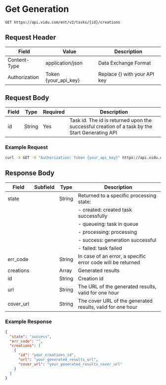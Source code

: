 # Get Generation

```http
GET https://api.vidu.com/ent/v2/tasks/{id}/creations
```

## Request Header

| Field         | Value                  | Description                                  |
| ------------- | ---------------------- | -------------------------------------------- |
| Content-Type  | application/json       | Data Exchange Format                         |
| Authorization | Token {your_api_key}   | Replace {} with your API key                 |

## Request Body

| Field | Type   | Required | Description                                                                 |
| ----- | ------ | -------- | --------------------------------------------------------------------------- |
| id    | String | Yes      | Task id. The id is returned upon the successful creation of a task by the Start Generating API |

### Example Request

```bash
curl -X GET -H "Authorization: Token {your_api_key}" https://api.vidu.com/ent/v2/tasks/{id}/creations
```

## Response Body

| Field      | Subfield | Type   | Description                                                                 |
| ---------- | -------- | ------ | --------------------------------------------------------------------------- |
| state      |          | String | Returned to a specific processing state:                                    |
|            |          |        | - created: created task successfully                                        |
|            |          |        | - queueing: task in queue                                                   |
|            |          |        | - processing: processing                                                    |
|            |          |        | - success: generation successful                                            |
|            |          |        | - failed: task failed                                                       |
| err_code   |          | String | In case of an error, a specific error code will be returned                |
| creations  |          | Array  | Generated results                                                           |
| id         |          | String | Creation id                                                                 |
| url        |          | String | The URL of the generated results, valid for one hour                        |
| cover_url  |          | String | The cover URL of the generated results, valid for one hour                  |

### Example Response

```json
{
  "state": "success",
  "err_code": "",
  "creations": [
    {
      "id": "your_creations_id",
      "url": "your_generated_results_url",
      "cover_url": "your_generated_results_cover_url"
    }
  ]
}
```
